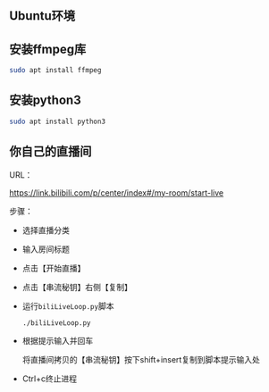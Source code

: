 ## Ubuntu环境

## 安装ffmpeg库

```bash
sudo apt install ffmpeg
```

## 安装python3

```bash
sudo apt install python3
```

## 你自己的直播间

URL：

https://link.bilibili.com/p/center/index#/my-room/start-live

步骤：

* 选择直播分类

* 输入房间标题

* 点击【开始直播】

* 点击【串流秘钥】右侧【复制】

* 运行`biliLiveLoop.py`脚本

  ```bash
  ./biliLiveLoop.py
  ```

* 根据提示输入并回车

  将直播间拷贝的【串流秘钥】按下shift+insert复制到脚本提示输入处

* Ctrl+c终止进程

